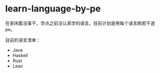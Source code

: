 # learn-language-by-pe

在家闲着没事干，学点之前没认真学的语言。目前计划是用每个语言刷若干道pe。

目前的语言清单：

+ Java
+ Haskell
+ Rust
+ Lean

